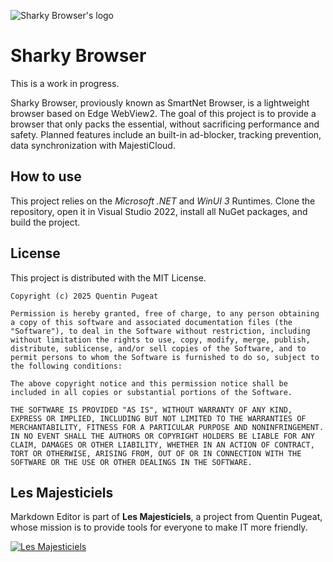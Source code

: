 ![Sharky Browser's logo](https://www.lesmajesticiels.org/assets/logos/smaller/browser.png "Sharky Browser's logo")

# Sharky Browser

This is a work in progress.

Sharky Browser, proviously known as SmartNet Browser, is a lightweight browser based on Edge WebView2. The goal of this project is to provide a browser that only packs the essential, without sacrificing performance and safety. Planned features include an built-in ad-blocker, tracking prevention, data synchronization with MajestiCloud.

## How to use

This project relies on the *Microsoft .NET* and *WinUI 3* Runtimes. Clone the repository, open it in Visual Studio 2022, install all NuGet packages, and build the project.

## License

This project is distributed with the MIT License.

```
Copyright (c) 2025 Quentin Pugeat

Permission is hereby granted, free of charge, to any person obtaining a copy of this software and associated documentation files (the "Software"), to deal in the Software without restriction, including without limitation the rights to use, copy, modify, merge, publish, distribute, sublicense, and/or sell copies of the Software, and to permit persons to whom the Software is furnished to do so, subject to the following conditions:

The above copyright notice and this permission notice shall be included in all copies or substantial portions of the Software.

THE SOFTWARE IS PROVIDED "AS IS", WITHOUT WARRANTY OF ANY KIND, EXPRESS OR IMPLIED, INCLUDING BUT NOT LIMITED TO THE WARRANTIES OF MERCHANTABILITY, FITNESS FOR A PARTICULAR PURPOSE AND NONINFRINGEMENT. IN NO EVENT SHALL THE AUTHORS OR COPYRIGHT HOLDERS BE LIABLE FOR ANY CLAIM, DAMAGES OR OTHER LIABILITY, WHETHER IN AN ACTION OF CONTRACT, TORT OR OTHERWISE, ARISING FROM, OUT OF OR IN CONNECTION WITH THE SOFTWARE OR THE USE OR OTHER DEALINGS IN THE SOFTWARE.
```

## Les Majesticiels

Markdown Editor is part of **Les Majesticiels**, a project from Quentin Pugeat, whose mission is to provide tools for everyone to make IT more friendly.

[![Les Majesticiels](https://www.lesmajesticiels.org/assets/logos/smaller/lesmajesticiels.png "Les Majesticiels")](https://www.lesmajesticiels.org/)
